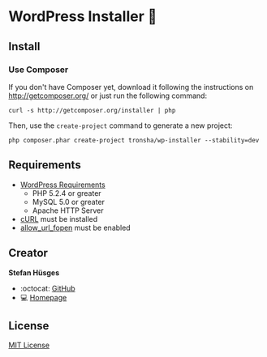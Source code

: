 WordPress Installer :ant:
===================

## Install

### Use Composer

If you don't have Composer yet, download it following the instructions on
http://getcomposer.org/ or just run the following command:

    curl -s http://getcomposer.org/installer | php

Then, use the `create-project` command to generate a new project:

    php composer.phar create-project tronsha/wp-installer --stability=dev

## Requirements

* [WordPress Requirements][3]
  * PHP 5.2.4 or greater
  * MySQL 5.0 or greater
  * Apache HTTP Server
* [cURL][4] must be installed
* [allow_url_fopen][5] must be enabled

## Creator

**Stefan Hüsges**

* :octocat: [GitHub][1]
* :computer: [Homepage][2]

## License

[MIT License](LICENSE)

[1]: https://github.com/tronsha
[2]: http://www.mpcx.net
[3]: https://wordpress.org/about/requirements/
[4]: http://php.net/manual/en/book.curl.php
[5]: http://php.net/manual/en/filesystem.configuration.php#ini.allow-url-fopen
